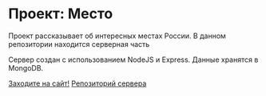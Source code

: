 # Проект: Место

Проект рассказывает об интересных местах России. В данном репозитории находится серверная часть

Сервер создан с использованием NodeJS и Express. Данные хранятся в MongoDB. 

[Заходите на сайт!](https://rusanov-andrey.github.io/mesto-react/index.html)
[Репозиторий сервера](https://github.com/rusanov-andrey/express-mesto-gha)
